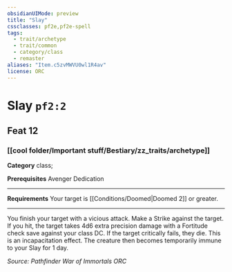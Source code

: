 ```yaml
---
obsidianUIMode: preview
title: "Slay"
cssclasses: pf2e,pf2e-spell
tags:
  - trait/archetype
  - trait/common
  - category/class
  - remaster
aliases: "Item.c5zvMWVU0wl1R4av"
license: ORC
---
```

# Slay `pf2:2`
## Feat 12
### [[cool folder/Important stuff/Bestiary/zz_traits/archetype]]

**Category** class; 



**Prerequisites** Avenger Dedication
* * *
**Requirements** Your target is [[Conditions/Doomed|Doomed 2]] or greater.

* * *

You finish your target with a vicious attack. Make a Strike against the target. If you hit, the target takes 4d6 extra precision damage with a Fortitude check save against your class DC. If the target critically fails, they die. This is an incapacitation effect. The creature then becomes temporarily immune to your Slay for 1 day.

*Source: Pathfinder War of Immortals*
*ORC*